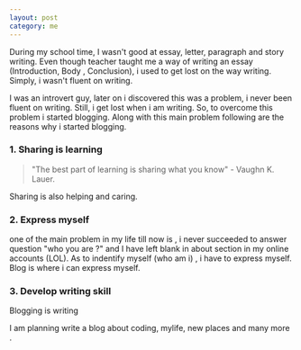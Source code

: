 ```yaml
---
layout: post
category: me
---
```


  During my school time, I wasn't good at essay, letter, paragraph and story writing. 
Even though teacher taught me a way of writing an essay (Introduction, Body , Conclusion),
i used to get lost on the way writing. Simply, i wasn't fluent on writing. 

  I was an introvert guy, later on i discovered this was a problem, i never been fluent on writing.
Still, i get lost when i am writing. So, to overcome this problem i started blogging. Along with this main 
problem following are the reasons why i started blogging. 

### 1. Sharing is learning 
  > "The best part of learning is sharing what you know" - Vaughn K. Lauer.
  
  Sharing is also helping and caring.  
  
### 2. Express myself  

  one of the main problem in my life till now is , i never succeeded to answer question "who you are ?" and 
  I have left blank in about section  in my online accounts (LOL). As to indentify myself (who am i) , i have
  to express myself. Blog is where i can express myself.  
  
### 3. Develop writing skill  

Blogging is writing  


I am planning write a blog about coding, mylife, new places and many more .

